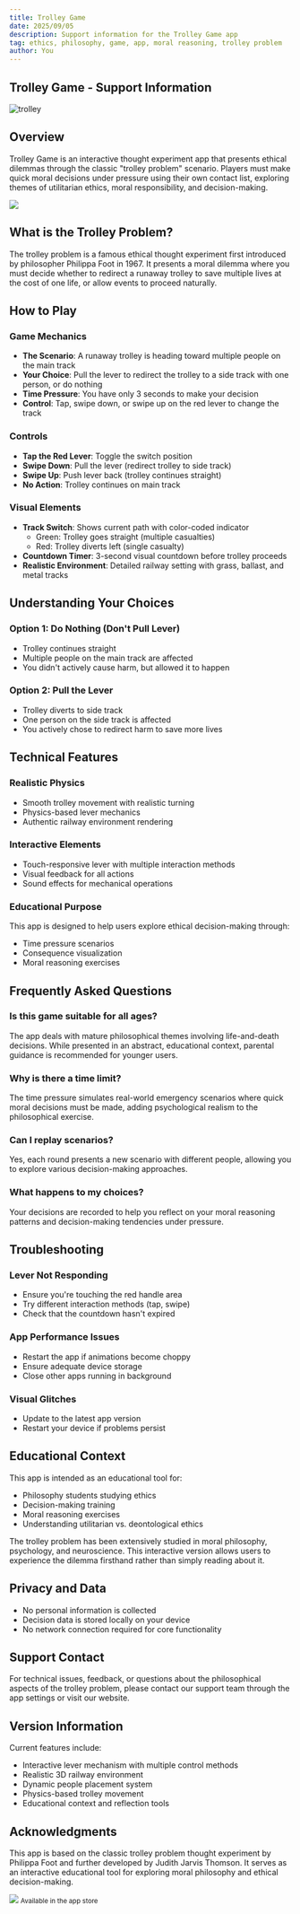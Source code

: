```yaml
---
title: Trolley Game
date: 2025/09/05
description: Support information for the Trolley Game app
tag: ethics, philosophy, game, app, moral reasoning, trolley problem
author: You
---
```



## Trolley Game - Support Information

![trolley](/images/trolley-support-web.png)

## Overview

Trolley Game is an interactive thought experiment app that presents ethical dilemmas through the classic "trolley problem" scenario. Players must make quick moral decisions under pressure using their own contact list, exploring themes of utilitarian ethics, moral responsibility, and decision-making.

[<img class="app-store-img" src="/images/app-store-small.png">](https://apps.apple.com/de/app/trolley-problem-choices-game/id6751812614?l=en-GB)

## What is the Trolley Problem?

The trolley problem is a famous ethical thought experiment first introduced by philosopher Philippa Foot in 1967. It presents a moral dilemma where you must decide whether to redirect a runaway trolley to save multiple lives at the cost of one life, or allow events to proceed naturally.

## How to Play

### Game Mechanics
- **The Scenario**: A runaway trolley is heading toward multiple people on the main track
- **Your Choice**: Pull the lever to redirect the trolley to a side track with one person, or do nothing
- **Time Pressure**: You have only 3 seconds to make your decision
- **Control**: Tap, swipe down, or swipe up on the red lever to change the track

### Controls
- **Tap the Red Lever**: Toggle the switch position
- **Swipe Down**: Pull the lever (redirect trolley to side track)
- **Swipe Up**: Push lever back (trolley continues straight)
- **No Action**: Trolley continues on main track

### Visual Elements
- **Track Switch**: Shows current path with color-coded indicator
    - Green: Trolley goes straight (multiple casualties)
    - Red: Trolley diverts left (single casualty)
- **Countdown Timer**: 3-second visual countdown before trolley proceeds
- **Realistic Environment**: Detailed railway setting with grass, ballast, and metal tracks

## Understanding Your Choices

### Option 1: Do Nothing (Don't Pull Lever)
- Trolley continues straight
- Multiple people on the main track are affected
- You didn't actively cause harm, but allowed it to happen

### Option 2: Pull the Lever
- Trolley diverts to side track
- One person on the side track is affected
- You actively chose to redirect harm to save more lives

## Technical Features

### Realistic Physics
- Smooth trolley movement with realistic turning
- Physics-based lever mechanics
- Authentic railway environment rendering

### Interactive Elements
- Touch-responsive lever with multiple interaction methods
- Visual feedback for all actions
- Sound effects for mechanical operations

### Educational Purpose
This app is designed to help users explore ethical decision-making through:
- Time pressure scenarios
- Consequence visualization
- Moral reasoning exercises

## Frequently Asked Questions

### Is this game suitable for all ages?
The app deals with mature philosophical themes involving life-and-death decisions. While presented in an abstract, educational context, parental guidance is recommended for younger users.

### Why is there a time limit?
The time pressure simulates real-world emergency scenarios where quick moral decisions must be made, adding psychological realism to the philosophical exercise.

### Can I replay scenarios?
Yes, each round presents a new scenario with different people, allowing you to explore various decision-making approaches.

### What happens to my choices?
Your decisions are recorded to help you reflect on your moral reasoning patterns and decision-making tendencies under pressure.

## Troubleshooting

### Lever Not Responding
- Ensure you're touching the red handle area
- Try different interaction methods (tap, swipe)
- Check that the countdown hasn't expired

### App Performance Issues
- Restart the app if animations become choppy
- Ensure adequate device storage
- Close other apps running in background

### Visual Glitches
- Update to the latest app version
- Restart your device if problems persist

## Educational Context

This app is intended as an educational tool for:
- Philosophy students studying ethics
- Decision-making training
- Moral reasoning exercises
- Understanding utilitarian vs. deontological ethics

The trolley problem has been extensively studied in moral philosophy, psychology, and neuroscience. This interactive version allows users to experience the dilemma firsthand rather than simply reading about it.

## Privacy and Data

- No personal information is collected
- Decision data is stored locally on your device
- No network connection required for core functionality

## Support Contact

For technical issues, feedback, or questions about the philosophical aspects of the trolley problem, please contact our support team through the app settings or visit our website.

## Version Information

Current features include:
- Interactive lever mechanism with multiple control methods
- Realistic 3D railway environment
- Dynamic people placement system
- Physics-based trolley movement
- Educational context and reflection tools

## Acknowledgments

This app is based on the classic trolley problem thought experiment by Philippa Foot and further developed by Judith Jarvis Thomson. It serves as an interactive educational tool for exploring moral philosophy and ethical decision-making. 

[<img class="app-store-img" src="/images/app-store-small.png">](https://apps.apple.com/de/app/trolley-problem-choices-game/id6751812614?l=en-GB)
<small className="text-center">Available in the app store</small>
